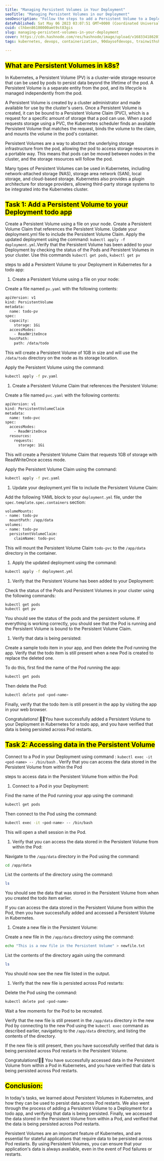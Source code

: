```yaml
---
title: "Managing Persistent Volumes in Your Deployment"
seoTitle: "Managing Persistent Volumes in our Deployment"
seoDescription: "Follow the steps to add a Persistent Volume to a Deployment, access the data from within a Pod, and verify that it is being persisted across restarts."
datePublished: Sat May 06 2023 03:07:51 GMT+0000 (Coordinated Universal Time)
cuid: clhben86100000amt9st83gis
slug: managing-persistent-volumes-in-your-deployment
cover: https://cdn.hashnode.com/res/hashnode/image/upload/v1683341862013/e8557e7e-a773-46d4-9fa4-3e0816fb9bf8.png
tags: kubernetes, devops, containerization, 90daysofdevops, trainwithshubham

---
```


## <mark>What are Persistent Volumes in k8s?</mark>

In Kubernetes, a Persistent Volume (PV) is a cluster-wide storage resource that can be used by pods to persist data beyond the lifetime of the pod. A Persistent Volume is a separate entity from the pod, and its lifecycle is managed independently from the pod.

A Persistent Volume is created by a cluster administrator and made available for use by the cluster's users. Once a Persistent Volume is created, it can be bound to a Persistent Volume Claim (PVC), which is a request for a specific amount of storage that a pod can use. When a pod requests storage using a PVC, the Kubernetes scheduler finds an available Persistent Volume that matches the request, binds the volume to the claim, and mounts the volume in the pod's container.

Persistent Volumes are a way to abstract the underlying storage infrastructure from the pod, allowing the pod to access storage resources in a portable way. This means that pods can be moved between nodes in the cluster, and the storage resources will follow the pod.

Many types of Persistent Volumes can be used in Kubernetes, including network-attached storage (NAS), storage area network (SAN), local storage, and cloud-based storage. Kubernetes also provides a plugin architecture for storage providers, allowing third-party storage systems to be integrated into the Kubernetes cluster.

## <mark>Task 1: Add a Persistent Volume to your Deployment todo app</mark>

Create a Persistent Volume using a file on your node. Create a Persistent Volume Claim that references the Persistent Volume. Update your deployment.yml file to include the Persistent Volume Claim. Apply the updated deployment using the command: `kubectl apply -f deployment.yml`.Verify that the Persistent Volume has been added to your Deployment by checking the status of the Pods and Persistent Volumes in your cluster. Use this commands `kubectl get pods`, `kubectl get pv`

steps to add a Persistent Volume to your Deployment in Kubernetes for a todo app:

1. Create a Persistent Volume using a file on your node:
    

Create a file named `pv.yaml` with the following contents:

```bash
apiVersion: v1
kind: PersistentVolume
metadata:
  name: todo-pv
spec:
  capacity:
    storage: 1Gi
  accessModes:
    - ReadWriteOnce
  hostPath:
    path: /data/todo
```

This will create a Persistent Volume of 1GB in size and will use the `/data/todo` directory on the node as its storage location.

Apply the Persistent Volume using the command:

```bash
kubectl apply -f pv.yaml
```

1. Create a Persistent Volume Claim that references the Persistent Volume:
    

Create a file named `pvc.yaml` with the following contents:

```bash
apiVersion: v1
kind: PersistentVolumeClaim
metadata:
  name: todo-pvc
spec:
  accessModes:
    - ReadWriteOnce
  resources:
    requests:
      storage: 1Gi
```

This will create a Persistent Volume Claim that requests 1GB of storage with ReadWriteOnce access mode.

Apply the Persistent Volume Claim using the command:

```bash
kubectl apply -f pvc.yaml
```

1. Update your deployment.yml file to include the Persistent Volume Claim:
    

Add the following YAML block to your `deployment.yml` file, under the `spec.template.spec.containers` section:

```bash
volumeMounts:
- name: todo-pv
  mountPath: /app/data
volumes:
- name: todo-pv
  persistentVolumeClaim:
    claimName: todo-pvc
```

This will mount the Persistent Volume Claim `todo-pvc` to the `/app/data` directory in the container.

1. Apply the updated deployment using the command:
    

```bash
kubectl apply -f deployment.yml
```

1. Verify that the Persistent Volume has been added to your Deployment:
    

Check the status of the Pods and Persistent Volumes in your cluster using the following commands:

```bash
kubectl get pods
kubectl get pv
```

You should see the status of the pods and the persistent volume. If everything is working correctly, you should see that the Pod is running and the Persistent Volume is bound to the Persistent Volume Claim.

1. Verify that data is being persisted:
    

Create a sample todo item in your app, and then delete the Pod running the app. Verify that the todo item is still present when a new Pod is created to replace the deleted one.

To do this, first find the name of the Pod running the app:

```bash
kubectl get pods
```

Then delete the Pod:

```bash
kubectl delete pod <pod-name>
```

Finally, verify that the todo item is still present in the app by visiting the app in your web browser.

Congratulations! 🎉🥳You have successfully added a Persistent Volume to your Deployment in Kubernetes for a todo app, and you have verified that data is being persisted across Pod restarts.

## <mark>Task 2: Accessing data in the Persistent Volume</mark>

Connect to a Pod in your Deployment using command : `kubectl exec -it <pod-name> -- /bin/bash` . Verify that you can access the data stored in the Persistent Volume from within the Pod

steps to access data in the Persistent Volume from within the Pod:

1. Connect to a Pod in your Deployment:
    

Find the name of the Pod running your app using the command:

```bash
kubectl get pods
```

Then connect to the Pod using the command:

```bash
kubectl exec -it <pod-name> -- /bin/bash
```

This will open a shell session in the Pod.

1. Verify that you can access the data stored in the Persistent Volume from within the Pod:
    

Navigate to the `/app/data` directory in the Pod using the command:

```bash
cd /app/data
```

List the contents of the directory using the command:

```bash
ls
```

You should see the data that was stored in the Persistent Volume from when you created the todo item earlier.

If you can access the data stored in the Persistent Volume from within the Pod, then you have successfully added and accessed a Persistent Volume in Kubernetes.

1. Create a new file in the Persistent Volume:
    

Create a new file in the `/app/data` directory using the command:

```bash
echo "This is a new file in the Persistent Volume" > newfile.txt
```

List the contents of the directory again using the command:

```bash
ls
```

You should now see the new file listed in the output.

1. Verify that the new file is persisted across Pod restarts:
    

Delete the Pod using the command:

```bash
kubectl delete pod <pod-name>
```

Wait a few moments for the Pod to be recreated.

Verify that the new file is still present in the `/app/data` directory in the new Pod by connecting to the new Pod using the `kubectl exec` command as described earlier, navigating to the `/app/data` directory, and listing the contents of the directory.

If the new file is still present, then you have successfully verified that data is being persisted across Pod restarts in the Persistent Volume.

Congratulations!🥳🎉 You have successfully accessed data in the Persistent Volume from within a Pod in Kubernetes, and you have verified that data is being persisted across Pod restarts.

## <mark>Conclusion:</mark>

In today's tasks, we learned about Persistent Volumes in Kubernetes, and how they can be used to persist data across Pod restarts. We also went through the process of adding a Persistent Volume to a Deployment for a todo app, and verifying that data is being persisted. Finally, we accessed the data stored in the Persistent Volume from within a Pod, and verified that the data is being persisted across Pod restarts.

Persistent Volumes are an important feature of Kubernetes, and are essential for stateful applications that require data to be persisted across Pod restarts. By using Persistent Volumes, you can ensure that your application's data is always available, even in the event of Pod failures or restarts.